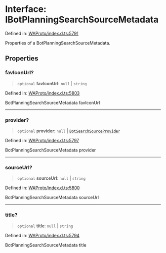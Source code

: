 # Interface: IBotPlanningSearchSourceMetadata

Defined in: [WAProto/index.d.ts:5791](https://github.com/Fokusdotid/bail/blob/fcd0cec6f26de1fb545eb2e03fa5c63fbad99d3d/WAProto/index.d.ts#L5791)

Properties of a BotPlanningSearchSourceMetadata.

## Properties

### favIconUrl?

> `optional` **favIconUrl**: `null` \| `string`

Defined in: [WAProto/index.d.ts:5803](https://github.com/Fokusdotid/bail/blob/fcd0cec6f26de1fb545eb2e03fa5c63fbad99d3d/WAProto/index.d.ts#L5803)

BotPlanningSearchSourceMetadata favIconUrl

***

### provider?

> `optional` **provider**: `null` \| [`BotSearchSourceProvider`](../enumerations/BotSearchSourceProvider.md)

Defined in: [WAProto/index.d.ts:5797](https://github.com/Fokusdotid/bail/blob/fcd0cec6f26de1fb545eb2e03fa5c63fbad99d3d/WAProto/index.d.ts#L5797)

BotPlanningSearchSourceMetadata provider

***

### sourceUrl?

> `optional` **sourceUrl**: `null` \| `string`

Defined in: [WAProto/index.d.ts:5800](https://github.com/Fokusdotid/bail/blob/fcd0cec6f26de1fb545eb2e03fa5c63fbad99d3d/WAProto/index.d.ts#L5800)

BotPlanningSearchSourceMetadata sourceUrl

***

### title?

> `optional` **title**: `null` \| `string`

Defined in: [WAProto/index.d.ts:5794](https://github.com/Fokusdotid/bail/blob/fcd0cec6f26de1fb545eb2e03fa5c63fbad99d3d/WAProto/index.d.ts#L5794)

BotPlanningSearchSourceMetadata title
